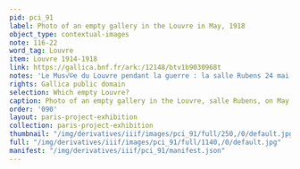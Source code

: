 ```yaml
---
pid: pci_91
label: Photo of an empty gallery in the Louvre in May, 1918
object_type: contextual-images
note: 116-22
word_tag: Louvre
item: Louvre 1914-1918
link: https://gallica.bnf.fr/ark:/12148/btv1b9030968t
notes: 'Le Mus√©e du Louvre pendant la guerre : la salle Rubens 24 mai 1918'
rights: Gallica public domain
selection: Which empty Louvre?
caption: Photo of an empty gallery in the Louvre, salle Rubens, on May 24, 1918
order: '090'
layout: paris-project-exhibition
collection: paris-project-exhibition
thumbnail: "/img/derivatives/iiif/images/pci_91/full/250,/0/default.jpg"
full: "/img/derivatives/iiif/images/pci_91/full/1140,/0/default.jpg"
manifest: "/img/derivatives/iiif/pci_91/manifest.json"
---
```

